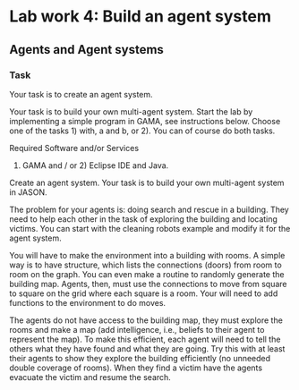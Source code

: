 # Lab work 4: Build an agent system
## Agents and Agent systems
### Task
Your task is to create an agent system.

Your task is to build your own multi-agent system. Start the lab by implementing a simple program in GAMA, see instructions below. Choose one of the tasks 1) with, a and b, or 2). You can of course do both tasks. 

 

Required Software and/or Services
1)  GAMA and / or 2) Eclipse IDE and Java.

Create an agent system.
Your task is to build your own multi-agent system in JASON. 

The problem for your agents is: doing search and rescue in a building. They need to help each other in the task of exploring the building and locating victims. You can start with the cleaning robots example and modify it for the agent system.

You will have to make the environment into a building with rooms.  A simple way is to have structure, which lists the connections (doors) from room to room on the graph. You can even make a routine to randomly generate the building map. Agents, then, must use the connections to move from square to square on the grid where each square is a room. Your will need to add functions to the environment to do moves.

The agents do not have access to the building map, they must explore the rooms and make a map (add intelligence, i.e., beliefs to their agent to represent the map). To make this efficient, each agent will need to tell the others what they have found and what they are going. Try this with at least their agents to show they explore the building efficiently (no unneeded double coverage of rooms). When they find a victim have the agents evacuate the victim and resume the search.